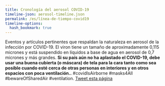```yaml
---
title: Cronología del aerosol COVID-19
timeline-json: aerosol-timeline.json
permalink: /es/línea-de-tiempo-covid19
timeline-options: 
  hash_bookmark: true
---
```


Eventos y artículos pertinentes que respaldan la naturaleza en aerosol de la infección por COVID-19. El viron tiene un tamaño de aproximadamente 0,115 micrones y está suspendido en líquidos a base de agua en aerosol de 0,7 micrones y más grandes. **Si su país aún no ha aplastado el COVID-19, debe usar una buena cubierta (o máscara) de tela para la cara tanto como sea posible cuando esté cerca de otras personas en interiores y en otros espacios con poca ventilación..** #covidIsAirborne #masks4All #bewareOfSharedAir #ventilation. <a href="https://twitter.com/intent/tweet?url=https%3A%2F%2Fits-airborne.org%2Fcovid19-timeline&via=AerosolizedC19&text=%23COVIDisAirborne%20%23masks4All%20%23bewareOfSharedAir%20%23ventilation. See: " target="_blank">Tweet esta página</a>